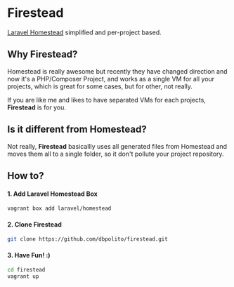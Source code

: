 # Firestead

[Laravel Homestead](https://github.com/laravel/homestead) simplified and per-project based.

## Why Firestead?

Homestead is really awesome but recently they have changed direction and now it's a PHP/Composer Project, and works as a single VM for all your projects, which is great for some cases, but for other, not really.

If you are like me and likes to have separated VMs for each projects, **Firestead** is for you.

## Is it different from Homestead?

Not really, **Firestead** basicallly uses all generated files from Homestead and moves them all to a single folder, so it don't pollute your project repository.

## How to?

#### 1. Add Laravel Homestead Box

````bash
vagrant box add laravel/homestead
````

#### 2. Clone Firestead

````bash
git clone https://github.com/dbpolito/firestead.git
````

#### 3. Have Fun! :)

````bash
cd firestead
vagrant up
````
